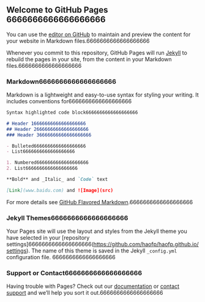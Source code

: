 ## Welcome to GitHub Pages 6666666666666666666

You can use the [editor on GitHub](https://github.com/haofp/haofp.github.io/edit/master/README.md) to maintain and preview the content for your website in Markdown files.6666666666666666666

Whenever you commit to this repository, GitHub Pages will run [Jekyll](https://jekyllrb.com/) to rebuild the pages in your site, from the content in your Markdown files.6666666666666666666

### Markdown6666666666666666666

Markdown is a lightweight and easy-to-use syntax for styling your writing. It includes conventions for6666666666666666666

```markdown
Syntax highlighted code block6666666666666666666

# Header 16666666666666666666
## Header 26666666666666666666
### Header 36666666666666666666

- Bulleted6666666666666666666
- List6666666666666666666

1. Numbered6666666666666666666
2. List6666666666666666666

**Bold** and _Italic_ and `Code` text

[Link](www.baidu.com) and ![Image](src)
```

For more details see [GitHub Flavored Markdown](https://guides.github.com/features/mastering-markdown/).6666666666666666666

### Jekyll Themes6666666666666666666

Your Pages site will use the layout and styles from the Jekyll theme you have selected in your [repository settings]6666666666666666666(https://github.com/haofp/haofp.github.io/settings). The name of this theme is saved in the Jekyll `_config.yml` configuration file.
6666666666666666666
### Support or Contact6666666666666666666

Having trouble with Pages? Check out our [documentation](https://help.github.com/categories/github-pages-basics/) or [contact support](https://github.com/contact) and we’ll help you sort it out.6666666666666666666
